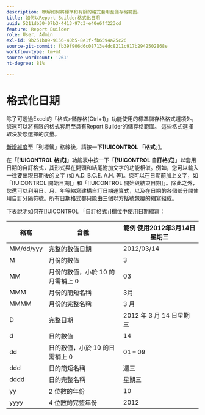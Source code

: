 ```yaml
---
description: 瞭解如何將標準和有限的格式套用至儲存格範圍。
title: 如何以Report Builder格式化日期
uuid: 5211db30-07b3-4413-97c3-e40e6ff223cd
feature: Report Builder
role: User, Admin
exl-id: 9b251b09-9156-40b5-8e1f-fb6594a25c26
source-git-commit: fb39f906d6c08713e4dc8211c917b2942502868e
workflow-type: tm+mt
source-wordcount: '261'
ht-degree: 81%

---
```


# 格式化日期

除了可透過Excel的「格式>儲存格(Ctrl+1)」功能使用的標準儲存格格式選項外，您還可以將有限的格式套用至具有Report Builder的儲存格範圍。 這些格式選擇取決於您選擇的度量。

[新增維度](/help/analyze/report-builder/layout/c-metrics-dimensions/t-add-metrics-and-dimensions.md)至「列標籤」格線後，請按一下&#x200B;**[!UICONTROL 「格式」]**。

在「**[!UICONTROL 格式]**」功能表中按一下「**[!UICONTROL 自訂格式]**」以套用日期的自訂格式，其形式與在開頭和結尾附加文字的功能相似。例如，您可以輸入一律要出現日期後的文字 (如 A.D. B.C.E. A.H. 等)。您可以在日期前加上文字，如「[!UICONTROL 開始日期]」和「[!UICONTROL 開始與結束日期]」。除此之外，您還可以利用日、月、年等縮寫建構自訂日期運算式，以及在日期的各個部分間使用自訂分隔符號。所有日期格式都只能由三個以方括號包覆的縮寫組成。

下表說明如何在[!UICONTROL 「自訂格式」]欄位中使用日期縮寫：

| 縮寫 | 含義 | 範例   使用2012年3月14日星期三 |
|--- |--- |--- |
| MM/dd/yyy | 完整的數值日期 | 2012/03/14 |
| M | 月份的數值 | 3 |
| MM | 月份的數值，小於 10 的月需補上 0 | 03 |
| MMM | 月份的簡短名稱 | 3月 |
| MMMM | 月份的完整名稱 | 3 月 |
| D | 完整日期 | 2012 年 3 月 14 日星期三 |
| d | 日的數值 | 14 |
| dd | 日的數值，小於 10 的日需補上 0 | 01 – 09 |
| ddd | 日的簡短名稱 | 週三 |
| dddd | 日的完整名稱 | 星期三 |
| yy | 2 位數的年份 | 10 |
| yyyy | 4 位數的完整年份 | 2012 |

